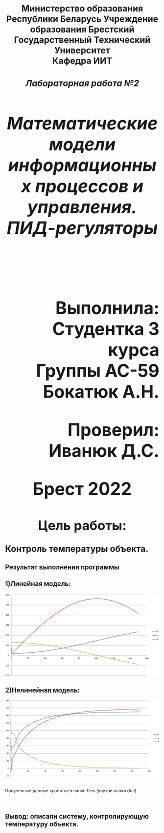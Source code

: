 **<h1 align = "center">Министерство образования Республики Беларусь
Учреждение образования Брестский Государственный Технический Университет<br>Кафедра ИИТ</a>**

**_<h1 align = "center">Лабораторная работа №2</a>_**
**_<h1 align = "center">Математические модели информационных процессов и управления.<br>ПИД-регуляторы</a>_**
<br><br><br>

<p align = "right">Выполнила:<br>
Студентка 3 курса<br>
Группы АС-59<br>
Бокатюк А.Н.<br></p>

<p align = "right">Проверил:<br>
Иванюк Д.С.</p>
Брест 2022

## **Цель работы:**

<p align = "justify">
Контроль температуры объекта.
</p>

## **Результат выполнения программы**
## **1)Линейная модель:**
![Линейная модель](images/Lin.png)
## **2)Нелинейная модель:**
![Линейная модель данные](images/NonLin.png)
<br><br><br>
Полученные данные хранятся в папке files (внутри папки doc).<br><br><br>

## **Вывод:** описали систему, контролирующую температуру объекта.